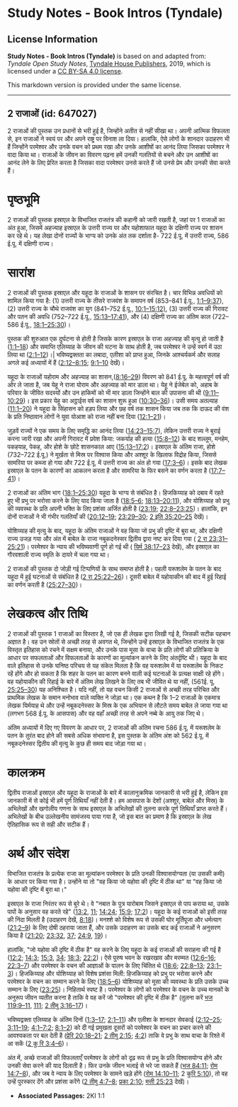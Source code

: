 # Study Notes - Book Intros (Tyndale)

## License Information

**Study Notes - Book Intros (Tyndale)** is based on and adapted from: _Tyndale Open Study Notes_, [Tyndale House Publishers](https://tyndaleopenresources.com/), 2019, which is licensed under a [CC BY-SA 4.0 license](https://creativecommons.org/licenses/by-sa/4.0/legalcode.en).

This markdown version is provided under the same license.



--------------------------------

## 2 राजाओं (id: 647027)

2 राजाओं की पुस्तक उन प्रधानों से भरी हुई है, जिन्होंने अतीत से नहीं सीखा था। अपनी आत्मिक विफलता से, इन राजाओं ने स्वयं पर और अपने राष्ट्र पर विनाश ला दिया। हालांकि, ऐसे लोगों के शानदार उदाहरण भी हैं जिन्होंने परमेश्वर और उनके वचन को प्रथम रखा और उनके आशीषों का आनंद लिया जिसका परमेश्वर ने वादा किया था। राजाओं के जीवन का विवरण पढ़ना हमें उनकी गलतियों से बचने और उन आशीषों का आनंद लेने के लिए प्रेरित करता है जिसका वादा परमेश्वर उनसे करते हैं जो उनसे प्रेम और उनकी सेवा करते हैं।

पृष्ठभूमि
=========

2 राजाओं की पुस्तक इस्राएल के विभाजित राजतंत्र की कहानी को जारी रखती है, जहां पर 1 राजाओं का अंत हुआ, जिसमें अहज्याह इस्राएल के उत्तरी राज्य पर और यहोशाफात यहूदा के दक्षिणी राज्य पर शासन कर रहे थे। यह लेखा दोनों राज्यों के भाग्य को उनके अंत तक दर्शाता है\- 722 ई.पू. में उत्तरी राज्य, 586 ई.पू. में दक्षिणी राज्य।

सारांश
======

2 राजाओं की पुस्तक इस्राएल और यहूदा के राजाओं के शासन पर संरचित है। चार विभिन्न अवधियों को शामिल किया गया है: (1\) उत्तरी राज्य के तीसरे राजवंश के समापन वर्ष (853–841 ई.पू., [1:1–9:37](https://ref.ly/2Kgs1:1-2Kgs9:37)), (2\) उत्तरी राज्य के चौथे राजवंश का युग (841–752 ई.पू., [10:1–15:12\)](https://ref.ly/2Kgs10:1-2Kgs15:12), (3\) उत्तरी राज्य की गिरावट और पतन की अवधि (752–722 ई.पू., [15:13–17:41](https://ref.ly/2Kgs15:13-2Kgs17:41)), और (4\) दक्षिणी राज्य का अंतिम काल (722–586 ई.पू., [18:1–25:30](https://ref.ly/2Kgs18:1-2Kgs25:30))।

पुस्तक की शुरुआत एक दुर्घटना से होती है जिसके कारण इस्राएल के राजा अहज्याह की मृत्यु हो जाती है ([1:1–18](https://ref.ly/2Kgs1:1-2Kgs1:18)) और समाप्ति एलिय्याह के जीवन की घटना के साथ होती है, जब परमेश्वर ने उन्हें स्वर्ग में उठा लिया था ([2:1–12](https://ref.ly/2Kgs2:1-2Kgs2:12))।\| भविष्यद्वक्तता का लबादा, एलीशा को प्राप्त हुआ, जिनके आश्‍चर्यकर्म और सलाह अगले कई अध्यायों में हैं ([2:12–8:15](https://ref.ly/2Kgs2:12-2Kgs8:15); [9:1–10](https://ref.ly/2Kgs9:1-2Kgs9:10) देखें)।

यहूदा के राजाओं यहोराम और अहज्याह का शासन,([8:16–29](https://ref.ly/2Kgs8:16-2Kgs8:29)) विवरण को 841 ई.पू. के महत्वपूर्ण वर्ष की ओर ले जाता है, जब येहू ने राजा योराम और अहज्याह को मार डाला था। येहू ने ईजेबेल को, अहाब के परिवार के जीवित सदस्यों और उन हाकिमों को भी मार डाला जिन्होंने बाल की उपासना की थी ([9:11–10:29](https://ref.ly/2Kgs9:11-2Kgs10:29))। इस प्रकार येहू का अट्ठाईस वर्ष का शासन शुरू हुआ ([10:30–36](https://ref.ly/2Kgs10:30-2Kgs10:36))। उसी समय अतल्याह ([11:1–20](https://ref.ly/2Kgs11:1-2Kgs11:20)) ने यहूदा के सिंहासन को हड़प लिया और छह वर्ष तक शासन किया जब तक कि दाऊद की वंश के प्रति निष्ठावान लोगों ने युवा योआश को राजा नहीं बना दिया ([12:1–21](https://ref.ly/2Kgs12:1-2Kgs12:21))।

जुड़वें राज्यों ने एक समय के लिए समृद्धि का आनंद लिया ([14:23–15:7](https://ref.ly/2Kgs14:23-2Kgs15:7)), लेकिन उत्तरी राज्य ने बुराई करना जारी रखा और अपनी गिरावट में प्रवेश किया: जकर्याह की हत्या ([15:8–12](https://ref.ly/2Kgs15:8-2Kgs15:12)) के बाद शल्लूम, मनहेम, पकहयाह, पेकह, और होशे के छोटे शासनकाल आए ([15:13–17:2](https://ref.ly/2Kgs15:13-2Kgs17:2))। इस्राएल के अंतिम राजा, होशे (732–722 ई.पू.) ने मूर्खता से मिस्र पर विश्वास किया और अश्शूर के खिलाफ विद्रोह किया, जिससे सामरिया पर कब्जा हो गया और 722 ई.पू. में उत्तरी राज्य का अंत हो गया ([17:3–6](https://ref.ly/2Kgs17:3-2Kgs17:6))। इसके बाद लेखक इस्राएल के पतन के कारणों का आकलन करता है और सामरिया के फिर बसने का वर्णन करता है ([17:7–41](https://ref.ly/2Kgs17:7-2Kgs17:41))।

2 राजाओं का अंतिम भाग ([18:1–25:30](https://ref.ly/2Kgs18:1-2Kgs25:30)) यहूदा के भाग्य से संबंधित है। हिजकिय्याह को दबाव में रहते हुए भी प्रभु पर भरोसा करने के लिए याद किया जाता है ([18:5–6](https://ref.ly/2Kgs18:5-2Kgs18:6); [18:13–20:11](https://ref.ly/2Kgs18:13-2Kgs20:11)), और योशिय्याह को प्रभु की व्यवस्था के प्रति अपनी भक्ति के लिए प्रशंसा अर्जित होती है ([23:19](https://ref.ly/2Kgs23:19); [22:8–23:25](https://ref.ly/2Kgs22:8-2Kgs23:25))। हालांकि, इन दोनों राजाओं ने भी गंभीर गलतियाँ की ([20:12–19](https://ref.ly/2Kgs20:12-2Kgs20:19); [23:29–30](https://ref.ly/2Kgs23:29-2Kgs23:30); [2 इति 35:20–25](https://ref.ly/2Chr35:20-2Chr35:25) देखें)।

योशिय्याह की मृत्यु के बाद, यहूदा के अंतिम राजाओं ने वह किया जो प्रभु की दृष्टि में बुरा था, और दक्षिणी राज्य उजड़ गया और अंत में बाबेल के राजा नबूकदनेस्सर द्वितीय द्वारा नष्ट कर दिया गया ( [2 रा 23:31–25:21](https://ref.ly/2Kgs23:31-2Kgs25:21))। परमेश्वर के न्याय की भविष्यवाणी पूर्ण हो गई थी ( [यिर्म 38:17–23](https://ref.ly/Jer38:17-Jer38:23) देखें), और इस्राएल का गौरवशाली राज्य स्मृति के दायरे में चला गया था।

2 राजाओं की पुस्तक दो जोड़ी गई टिप्पणियों के साथ समाप्त होती है। पहली यरूशलेम के पतन के बाद यहूदा में हुई घटनाओं से संबंधित है ([2 रा 25:22–26](https://ref.ly/2Kgs25:22-2Kgs25:26))। दूसरी बाबेल में यहोयाकीन की बाद में हुई रिहाई का वर्णन करती है ([25:27–30](https://ref.ly/2Kgs25:27-2Kgs25:30))।

लेखकत्व और तिथि
===============

2 राजाओं की पुस्तक 1 राजाओं का विस्तार है, जो एक ही लेखक द्वारा लिखी गई है, जिसकी सटीक पहचान अज्ञात है। वह उन स्रोतों से अच्छी तरह से अवगत थे, जिन्होंने उन्हें इस्राएल के विभाजित राजतंत्र के एक विस्तृत इतिहास को रचने में सक्षम बनाया, और उनके पास मूसा के वाचा के प्रति लोगों की प्रतिक्रिया के आधार पर सफलताओं और विफलताओं के कारणों का मूल्यांकन करने के लिए अंतर्दृष्टि थी। यहूदा के बाद वाले इतिहास से उनके घनिष्ठ परिचय से यह संकेत मिलता है कि वह यरूशलेम में या यरूशलेम के निकट रहें होंगे और हो सकता है कि शहर के पतन का कारण बनने वाली कई घटनाओं के प्रत्यक्ष साक्षी रहे होंगे। वह यहोयाकीन की रिहाई के बारे में अंतिम लेख लिखने के लिए तब भी जीवित थे या नहीं, (561ई. पू. [25:25–30](https://ref.ly/2Kgs25:25-2Kgs25:30)) यह अनिश्चित है। यदि नहीं, तो यह वचन किसी 2 राजाओं से अच्छी तरह परिचित और प्राथमिक लेखक के समान मनोभाव वाले व्यक्ति ने जोड़ा था। एक कथन है कि 1–2 राजाओं के एकमात्र लेखक यिर्मयाह थे और उन्हें नबूकदनेस्सर के मिस्र के एक अभियान से लौटते समय बाबेल ले जाया गया था (लगभग 568 ई.पू. के आसपास) और वह वहाँ अच्छी तरह से अपने नब्बे के आयु तक जिए थे।

अंतिम अध्यायों में दिए गए विवरण के आधार पर, 2 राजाओं की अंतिम रचना 586 ई.पू. में यरूशलेम के पतन के तुरंत बाद होने की सबसे अधिक संभावना है, इस पुस्तक के अंतिम अंश को 562 ई.पू. में नबूकदनेस्सर द्वितीय की मृत्यु के कुछ ही समय बाद जोड़ा गया था।

कालक्रम
=======

द्वितीय राजाओं इस्राएल और यहूदा के राजाओं के बारे में कालानुक्रमिक जानकारी से भरी हुई है, लेकिन इस जानकारी में से कोई भी हमें पूर्ण तिथियाँ नहीं देती है। हम आसपास के देशों (अश्शूर, बाबेल और मिस्र) के अभिलेखों और खगोलीय गणना के साथ इस्राएल के अभिलेखों की तुलना करके पूर्ण तिथियाँ प्राप्त करते हैं। अभिलेखों के बीच उल्लेखनीय सामंजस्य पाया गया है, जो इस बात का प्रमाण है कि इस्राएल के लेख ऐतिहासिक रूप से सही और सटीक हैं।

अर्थ और संदेश
=============

विभाजित राजतंत्र के प्रत्येक राजा का मूल्यांकन परमेश्वर के प्रति उनकी विश्वासयोग्यता (या उसकी कमी) के आधार पर किया गया है। उन्होंने या तो "वह किया जो यहोवा की दृष्टि में ठीक था" या "वह किया जो यहोवा की दृष्टि में बुरा था।"

इस्राएल के राजा निरंतर रूप से बुरे थे। वे "नबात के पुत्र यारोबाम जिसने इस्राएल से पाप कराया था, उसके पापों के अनुसार वह करते रहे" ([13:2](https://ref.ly/2Kgs13:2), [11](https://ref.ly/2Kgs13:11); [14:24](https://ref.ly/2Kgs14:24); [15:9](https://ref.ly/2Kgs15:9); [17:2](https://ref.ly/2Kgs17:2))। यहूदा के कई राजाओं को इसी तरह की निंदा मिलती है (उदाहरण देखें, [8:18](https://ref.ly/2Kgs8:18))। मनश्शे को विशेष रूप से उसकी घोर मूर्तिपूजा और धर्मत्याग ([21:2–9](https://ref.ly/2Kgs21:2-2Kgs21:9)) के लिए दोषी ठहराया जाता हैं, और उसके उदाहरण का उसके बाद कई राजाओं ने अनुसरण किया है ([21:20](https://ref.ly/2Kgs21:20); [23:32](https://ref.ly/2Kgs23:32), [37](https://ref.ly/2Kgs23:37); [24:9](https://ref.ly/2Kgs24:9), [19](https://ref.ly/2Kgs24:19))।

हालांकि, "जो यहोवा की दृष्टि में ठीक है" वह करने के लिए यहूदा के कई राजाओं की सराहना की गई है ([12:2](https://ref.ly/2Kgs12:2); [14:3](https://ref.ly/2Kgs14:3); [15:3](https://ref.ly/2Kgs15:3), [34](https://ref.ly/2Kgs15:34); [18:3](https://ref.ly/2Kgs18:3); [22:2](https://ref.ly/2Kgs22:2))। ऐसे पुरुष भवन के रखरखाव और मरम्मत ([12:6–16](https://ref.ly/2Kgs12:6-2Kgs12:16); [22:3–7](https://ref.ly/2Kgs22:3-2Kgs22:7)) और परमेश्वर के वचन की आज्ञाओं के पालन के लिए चिंतित थे ([18:6](https://ref.ly/2Kgs18:6); [22:8–13](https://ref.ly/2Kgs22:8-2Kgs22:13); [23:1–3](https://ref.ly/2Kgs23:1-2Kgs23:3))। हिजकिय्याह और योशिय्याह को विशेष प्रशंसा मिली: हिजकिय्याह को प्रभु पर भरोसा करने और परमेश्वर के वचन का सम्मान करने के लिए ([18:5–6](https://ref.ly/2Kgs18:5-2Kgs18:6)) योशिय्याह को मूसा की व्यवस्था के प्रति उसके उच्च सम्मान के लिए ([23:25](https://ref.ly/2Kgs23:25))। निहितार्थ स्पष्ट है। परमेश्वर के लोगों को परमेश्वर के वचन के उच्च मानकों के अनुरूप जीवन व्यतीत करना है ताकि वे वह करें जो "परमेश्वर की दृष्टि में ठीक है" (तुलना करें [भज 119:9–11](https://ref.ly/Ps119:9-Ps119:11), [111](https://ref.ly/Ps119:111); [2 तीमु 3:16–17](https://ref.ly/2Tim3:16-2Tim3:17))।

भविष्यद्वक्ता एलिय्याह के अंतिम दिनों ([1:3–17](https://ref.ly/2Kgs1:3-2Kgs1:17); [2:1–11](https://ref.ly/2Kgs2:1-2Kgs2:11)) और एलीशा के शानदार सेवकाई ([2:12–25](https://ref.ly/2Kgs2:12-2Kgs2:25); [3:11–19](https://ref.ly/2Kgs3:11-2Kgs3:19); [4:1–7:2](https://ref.ly/2Kgs4:1-2Kgs7:2); [8:1–2](https://ref.ly/2Kgs8:1-2Kgs8:2)) को दी गई प्रमुखता दूसरों को परमेश्वर के वचन का प्रचार करने की आवश्यकता पर बल देती है ([प्रेरि 20:18–21](https://ref.ly/Acts20:18-Acts20:21); [2 तीमु 2:15](https://ref.ly/2Tim2:15); [4:2](https://ref.ly/2Tim4:2)) ताकि वे प्रभु के साथ वाचा के रिश्ते में आ सकें ([2 कु रि 3:4–6](https://ref.ly/2Cor3:4-2Cor3:6))।

अंत में, अच्छे राजाओं की विफलताएँ परमेश्वर के लोगों को दृढ़ रूप से प्रभु के प्रति विश्वासयोग्य होने और उनकी सेवा करने की याद दिलाती है। फिर उनके जीवन भलाई से भरे जा सकते हैं ([भज 84:11](https://ref.ly/Ps84:11); [रोम 14:7–8](https://ref.ly/Rom14:7-Rom14:8)), और जब वे न्याय के लिए परमेश्वर के सामने खड़े होंगे ([रोम 14:10–11](https://ref.ly/Rom14:10-Rom14:11); 2 [कुरि 5:10](https://ref.ly/2Cor5:10)), तो वह उन्हें पुरस्कार देंगे और प्रशंसा करेंगे ([2 तीमु 4:7–8](https://ref.ly/2Tim4:7-2Tim4:8); [प्रका 2:10](https://ref.ly/Rev2:10); [मत्ती 25:23](https://ref.ly/Matt25:23) देखें)।

* **Associated Passages:** 2KI 1:1

